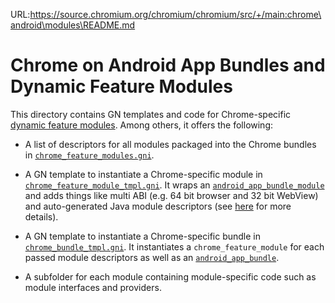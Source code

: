 URL:https://source.chromium.org/chromium/chromium/src/+/main:chrome\android\modules\README.md
# Chrome on Android App Bundles and Dynamic Feature Modules

This directory contains GN templates and code for Chrome-specific
[dynamic feature modules](/docs/android_dynamic_feature_modules.md).
Among others, it offers the following:

* A list of descriptors for all modules packaged into the Chrome bundles in
  [`chrome_feature_modules.gni`](chrome_feature_modules.gni).

* A GN template to instantiate a Chrome-specific module in
  [`chrome_feature_module_tmpl.gni`](chrome_feature_module_tmpl.gni). It wraps
  an [`android_app_bundle_module`](/build/config/android/rules.gni) and
  adds things like multi ABI (e.g. 64 bit browser and 32 bit WebView) and
  auto-generated Java module descriptors (see
  [here](/components/module_installer/readme.md) for more details).

* A GN template to instantiate a Chrome-specific bundle in
  [`chrome_bundle_tmpl.gni`](chrome_bundle_tmpl.gni). It instantiates a
  `chrome_feature_module` for each passed module descriptors as well as an
  [`android_app_bundle`](/build/config/android/rules.gni).

* A subfolder for each module containing module-specific code such as module
  interfaces and providers.
